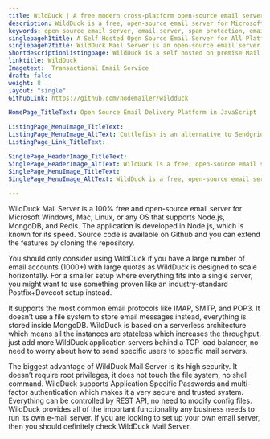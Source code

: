 ```yaml
---
title: WildDuck | A free modern cross-platform open-source email server
description: WildDuck is a free, open-source email server for Microsoft Windows, Mac, Linux, or any OS that supports Node.js, MongoDB, and Redis. WildDuck supports Unicode.
keywords: open source email server, email server, spam protection, email server for All Platforms, free mail server, node.js, mongodb
singlepageh1title: A Self Hosted Open Source Email Server for All Platforms
singlepageh2title: WildDuck Mail Server is an open-source email server for large setups with a built-in REST API. WildDuck supports the most common protocols (IMAP, SMTP, POP3)
Shortdescriptionlistingpage: WildDuck is a self hosted on premise Mail Delivery Software. Use WildDuck when you have a large number of email accounts with large quotas.
linktitle: WildDuck
Imagetext:  Transactional Email Service
draft: false
weight: 8
layout: "single"
GithubLink: https://github.com/nodemailer/wildduck

HomePage_TitleText: Open Source Email Delivery Platform in JavaScript

ListingPage_MenuImage_TitleText: 
ListingPage_MenuImage_AltText: Cuttlefish is an alternative to Sendgrid and Mailgun.
ListingPage_Link_TitleText: 

SinglePage_HeaderImage_TitleText: 
SinglePage_HeaderImage_AltText: WildDuck is a free, open-source email server.
SinglePage_MenuImage_TitleText: 
SinglePage_MenuImage_AltText: WildDuck is a free, open-source email server.

---
```


WildDuck Mail Server is a 100% free and open-source email server for Microsoft Windows, Mac, Linux, or any OS that supports Node.js, MongoDB, and Redis. The application is developed in Node.js, which is known for its speed. Source code is available on Github and you can extend the features by cloning the repository.

You should only consider using WildDuck if you have a large number of email accounts (1000+) with large quotas as WildDuck is designed to scale horizontally. For a smaller setup where everything fits into a single server, you might want to use something proven like an industry-standard Postfix+Dovecot setup instead.

It supports the most common email protocols like IMAP, SMTP, and POP3. It doesn’t use a file system to store email messages instead, everything is stored inside MongoDB. WildDuck is based on a serverless architecture which means all the instances are stateless which increases the throughput.  just add more WildDuck application servers behind a TCP load balancer, no need to worry about how to send specific users to specific mail servers.

The biggest advantage of WildDuck Mail Server is its high security. It doesn’t require root privileges, it does not touch the file system, no shell command. WildDuck supports Application Specific Passwords and multi-factor authentication which makes it a very secure and trusted system. Everything can be controlled by REST API, no need to modify config files. 
WildDuck provides all of the important functionality any business needs to run its own e-mail server. If you are looking to set up your own email server, then you should definitely check WildDuck Mail Server.